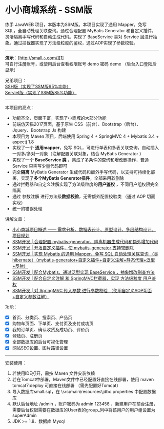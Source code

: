 # 小小商城系统  - SSM版

练手 JavaWEB 项目，本版本为SSM版。本项目实现了通用 Mapper，免写 SQL，全自动处理关联查询。通过合理配置 MyBatis Generator 和自定义插件，灵活隔离手写代码和自动生成代码。实现了 BaseService 类对 Service 层进行抽象。通过拦截器实现了方法级粒度的鉴权，通过AOP实现了参数校验。

---------------------------

**演示**：[http://small.ડ.com/][1]  
可自行注册账号，或使用后台查看权限账号 demo 密码 demo （后台入口登陆后显示）  

兄弟项目：  
[SSH版（实现了SSM版95%功能）][3]  
[Servlet版（实现了SSM版85%功能）][2]  

----------------------------

本项目的亮点：

 * 功能齐全，页面丰富，实现了小商城的大部分功能
 * 前端仿天猫2017页面，基于原生 CSS（前台）、Bootstrap（后台）、Jquery、Bootstrap Js 构建
 * 本项目为 Maven 项目，后端使用 Spring 4 + SpringMVC 4 + Mybatis 3.4 + aspectj 1.8
 * 实现了一个 **通用mapper**，免写 SQL，可进行单表和多表关联查询，自动插入一对多/多对一对象（注解配置关联对象，结合 MyBatis Generator ）
 * 实现了一个 **BaseService 类** ，集成了多条件的查询和增改删操作，普通 Service 只需写少量代码即可
 * 完全**隔离** MyBatis Generator 生成代码和额外手写代码，以支持可持续化部署，实现了**多个MyBatis Generator插件**，全部采用软删除
 * 通过拦截器和自定义注解实现了方法级粒度的**用户鉴权** ，不同用户组权限完全隔离
 * 通过 参数注解 进行方法级**数据校验**，无需额外配置校验类 （通过 AOP 切面实现）
 * 统一的错误处理
  
  
讲解文章：  
  * [小小商城项目概述 —— 需求分析、数据表设计、原型设计、多层结构设计、项目规划][4]
  * [SSM开发 | 合理配置 mybatis-generator，隔离机器生成代码和额外增加代码][5]
  * [SSM开发 | 开发自定义插件，使 mybatis-generator 支持软删除][6]
  * [SSM开发 | 实现 Mybatis 的通用 Mapper，免写 SQL 自动处理关联查询 （类hibernate）（mybatis-generator+自定义插件+自定义注解+静态代理+泛型+反射）][7]
  * [SSM开发 | 配合Mybatis，通过泛型实现 BaseService ，抽象增改删查方法][8]
  * [SSM开发 | 配合自定义注解 和 SpringMVC拦截器，实现 方法级粒度 用户鉴权][9]
  * [SSM开发 | 对 SpringMVC 传入参数 进行参数校验 （使用自定义AOP切面+自定义参数注解）][10]
  
  
功能： 

 - [x] 首页、分类页、搜索页、产品页
 - [x] 购物车页面、下单页、支付页及支付成功页
 - [x] 我的订单页、确认收货及成功页、评价页
 - [x] 登陆页、注册页
 - [x] 全部数据库的后台可视化管理
 - [x] 网站SEO设置、图片路径设置

------------------
 
 安装使用：
 
  1. 若使用IDE打开，需按 Maven 文件安装依赖
  2. 若在Tomcat中部署，Maven文件中已经配置好直接在线部署，使用 maven tomcat7:deploy 可直接在线部署 （需先配置好Tomcat）
  3. 导入数据库small.sql，在 \src\main\resources\jdbc.properties 中配置数据库
  4. 默认后台地址 /admin ，账户密码为 admin 123456 ，新建用户在前台注册，需要后台权限需要在数据库的User表的group_列中将该用户的用户组设置为 superAdmin
  5. JDK >= 1.8、数据库 Mysql


  [1]: http://small.ડ.com
  [2]: https://github.com/xenv/S-mall-servlet
  [3]: https://github.com/xenv/S-mall-ssh
  [4]: http://www.cnblogs.com/bukong/p/small-start.html
  [5]: http://www.cnblogs.com/bukong/p/mybatis-generator-insulate.html
  [6]: http://www.cnblogs.com/bukong/p/mybatis-generator-delete-flag.html
  [7]: http://www.cnblogs.com/bukong/p/mybatis-general-mapper.html
  [8]: http://www.cnblogs.com/bukong/p/ssm-BaseService.html
  [9]: http://www.cnblogs.com/bukong/p/ssm-auth.html
  [10]: http://www.cnblogs.com/bukong/p/ssm-aop-verification.html

